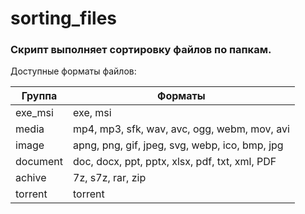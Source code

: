 # sorting_files


### Скрипт выполняет сортировку файлов по папкам.

Доступные форматы файлов:

   Группа     |                      Форматы                      |
--------------|---------------------------------------------------|
   exe_msi    |  exe, msi                                         |
   media      |  mp4, mp3, sfk, wav, avc, ogg, webm, mov, avi     |
   image      |  apng, png, gif, jpeg, svg, webp, ico, bmp, jpg   |
   document   |  doc, docx, ppt, pptx, xlsx, pdf, txt, xml, PDF   |
   achive     |  7z, s7z, rar, zip                                |
   torrent    |  torrent                                          |
